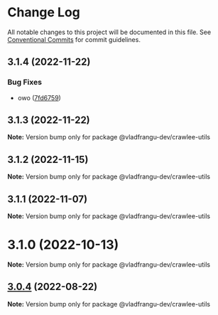 # Change Log

All notable changes to this project will be documented in this file.
See [Conventional Commits](https://conventionalcommits.org) for commit guidelines.

## 3.1.4 (2022-11-22)


### Bug Fixes

* owo ([7fd6759](https://github.com/apify/crawlee/commit/7fd67591da1b0296628d92dc38527930bbead22f))





## 3.1.3 (2022-11-22)

**Note:** Version bump only for package @vladfrangu-dev/crawlee-utils





## 3.1.2 (2022-11-15)

**Note:** Version bump only for package @vladfrangu-dev/crawlee-utils





## 3.1.1 (2022-11-07)

**Note:** Version bump only for package @vladfrangu-dev/crawlee-utils





# 3.1.0 (2022-10-13)

**Note:** Version bump only for package @vladfrangu-dev/crawlee-utils





## [3.0.4](https://github.com/apify/crawlee/compare/v3.0.3...v3.0.4) (2022-08-22)

**Note:** Version bump only for package @vladfrangu-dev/crawlee-utils

